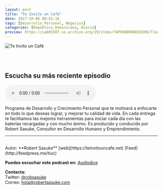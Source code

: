 ```yaml
---
layout: post
title: "Te Invito un Café"
date: 2017-10-06 08:41:18
tags: [Desarrollo_Personal, Negocios]
categories: [República_Dominicana, Diario]
preview: https://ia601507.us.archive.org/29/items/TAPEANDORADIO500/Tiuclogo3k-09-2017-RobertSasuke300.jpg
---
```


![Te Invito un Café](https://ia601507.us.archive.org/29/items/TAPEANDORADIO500/Tiuclogo3k-09-2017-RobertSasuke500.jpg)

<br/>
<br/>

## Escucha su más reciente episodio

<!--reproductor-feed=http://feedpress.me/tiuc-->
<!--reproductor-start-->
<audio id="audio" preload="auto" controls="" src="https://tracking.feedpress.it/link/19226/10820095/tiuc764.mp3"></audio>
<!--reproductor-end-->

Programa de Desarrollo y Crecimiento Personal que te motivará a enfocarte en todo lo que deseas lograr, y mejorar tu calidad de vida. En cada entrega te facilitamos las mejores herramientas para iniciar cada día con las baterías recargadas y con mucho ánimo. Es producido y conducido por Robert Sasuke, Consultor en Desarrollo Humano y Emprendimiento.  

_ _ _
<br>
Autor: **Robert Sasuke**  
[web](https://teinvitouncafe.net)   
[Feed](http://feedpress.me/tiuc)  

**Puedes escuchar este podcast en:**
[Audiodice](Audiodice.net)  


**Contacta:**  
Twitter: [@robsasuke](https://twitter.com/robsasuke)  
Correo: [hola@robertsasuke.com](mailto:hola@robertsasuke.com)  
